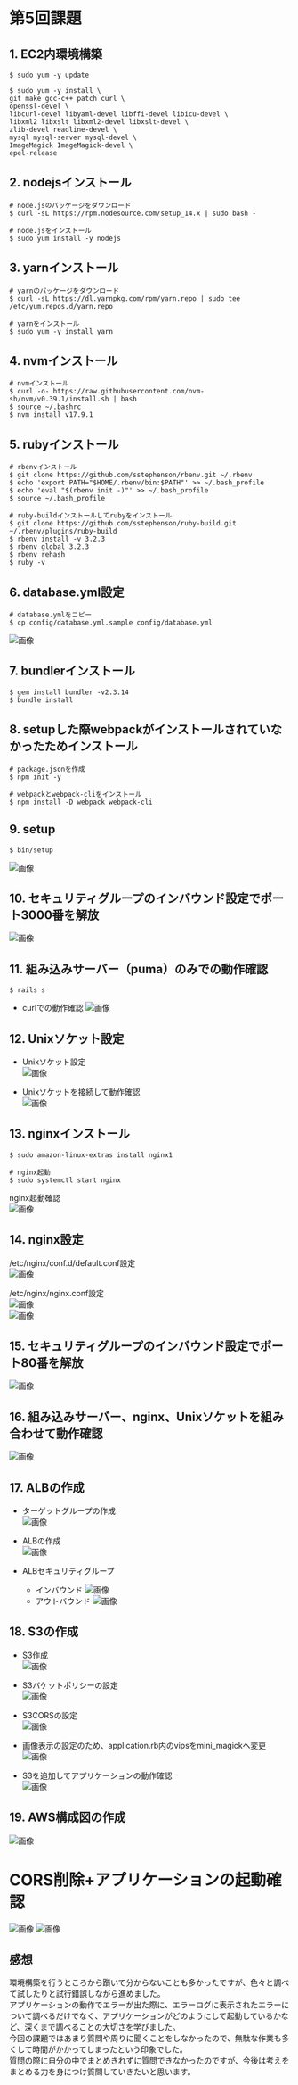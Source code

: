 # 第5回課題

## 1. EC2内環境構築  
```
$ sudo yum -y update

$ sudo yum -y install \
git make gcc-c++ patch curl \
openssl-devel \
libcurl-devel libyaml-devel libffi-devel libicu-devel \
libxml2 libxslt libxml2-devel libxslt-devel \
zlib-devel readline-devel \
mysql mysql-server mysql-devel \
ImageMagick ImageMagick-devel \
epel-release
```

## 2. nodejsインストール  
```
# node.jsのパッケージをダウンロード
$ curl -sL https://rpm.nodesource.com/setup_14.x | sudo bash -

# node.jsをインストール
$ sudo yum install -y nodejs
```

## 3. yarnインストール
```
# yarnのパッケージをダウンロード
$ curl -sL https://dl.yarnpkg.com/rpm/yarn.repo | sudo tee /etc/yum.repos.d/yarn.repo

# yarnをインストール
$ sudo yum -y install yarn
```	

## 4. nvmインストール
```	
# nvmインストール
$ curl -o- https://raw.githubusercontent.com/nvm-sh/nvm/v0.39.1/install.sh | bash
$ source ~/.bashrc
$ nvm install v17.9.1
```	

## 5. rubyインストール
```	
# rbenvインストール
$ git clone https://github.com/sstephenson/rbenv.git ~/.rbenv
$ echo 'export PATH="$HOME/.rbenv/bin:$PATH"' >> ~/.bash_profile
$ echo 'eval "$(rbenv init -)"' >> ~/.bash_profile
$ source ~/.bash_profile

# ruby-buildインストールしてrubyをインストール
$ git clone https://github.com/sstephenson/ruby-build.git ~/.rbenv/plugins/ruby-build
$ rbenv install -v 3.2.3
$ rbenv global 3.2.3
$ rbenv rehash
$ ruby -v
```

## 6. database.yml設定 
```
# database.ymlをコピー
$ cp config/database.yml.sample config/database.yml
```

![画像](images/lecture05/databaseyml.png)  

## 7. bundlerインストール
```	
$ gem install bundler -v2.3.14  
$ bundle install
```

## 8. setupした際webpackがインストールされていなかったためインストール   
```
# package.jsonを作成
$ npm init -y

# webpackとwebpack-cliをインストール
$ npm install -D webpack webpack-cli
```

## 9. setup
```	
$ bin/setup
```	

![画像](images/lecture05/binsetup.png)

## 10. セキュリティグループのインバウンド設定でポート3000番を解放
![画像](images/lecture05/port3000.png)  

## 11. 組み込みサーバー（puma）のみでの動作確認
```	
$ rails s  
```	

- curlでの動作確認
![画像](images/lecture05/pumacurl.png)  

## 12. Unixソケット設定 
- Unixソケット設定  
![画像](images/lecture05/unixsocket.png) 

- Unixソケットを接続して動作確認   
![画像](images/lecture05/unixsocket-rails.png) 

## 13. nginxインストール
```	
$ sudo amazon-linux-extras install nginx1

# nginx起動
$ sudo systemctl start nginx
```
nginx起動確認  
![画像](images/lecture05/nginxstart.png) 

## 14. nginx設定
/etc/nginx/conf.d/default.conf設定  
![画像](images/lecture05/nginx-defaultconf.png) 

/etc/nginx/nginx.conf設定  
![画像](images/lecture05/nginxconf1.png)   
![画像](images/lecture05/nginxconf2.png)

## 15. セキュリティグループのインバウンド設定でポート80番を解放 
![画像](images/lecture05/nginxport80-2.png) 

## 16. 組み込みサーバー、nginx、Unixソケットを組み合わせて動作確認
![画像](images/lecture05/application-nginx-unix.png)

## 17. ALBの作成  
- ターゲットグループの作成  
![画像](images/lecture05/targetgroup.png)

- ALBの作成  
![画像](images/lecture05/ALB.png)

- ALBセキュリティグループ   
  - インバウンド
  ![画像](images/lecture05/alb-sg-in.png)
  - アウトバウンド
  ![画像](images/lecture05/alb-sg-out.png)

## 18. S3の作成  
- S3作成   
![画像](images/lecture05/S3-bucket.png)

- S3バケットポリシーの設定  
![画像](images/lecture05/S3-BucketPolicy-2.png)   

- S3CORSの設定  
![画像](images/lecture05/S3-CORS.png)

- 画像表示の設定のため、application.rb内のvipsをmini_magickへ変更  
![画像](images/lecture05/application.rb-mini_magick.png)

- S3を追加してアプリケーションの動作確認  
![画像](images/lecture05/S3-application.png)

## 19. AWS構成図の作成   
![画像](images/lecture05/lecture5-AWSarchitecture-2.png)

# CORS削除+アプリケーションの起動確認   
![画像](images/lecture05/CORS-delete.png)
![画像](images/lecture05/CORS-delete-app.png)

## 感想
環境構築を行うところから躓いて分からないことも多かったですが、色々と調べて試したりと試行錯誤しながら進めました。   
アプリケーションの動作でエラーが出た際に、エラーログに表示されたエラーについて調べるだけでなく、アプリケーションがどのようにして起動しているかなど、深くまで調べることの大切さを学びました。   
今回の課題ではあまり質問や周りに聞くことをしなかったので、無駄な作業も多くして時間がかかってしまったという印象でした。   
質問の際に自分の中でまとめきれずに質問できなかったのですが、今後は考えをまとめる力を身につけ質問していきたいと思います。
